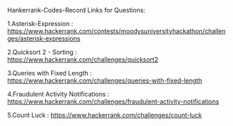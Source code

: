Hankerrank-Codes-Record
Links for Questions:

1.Asterisk-Expression : https://www.hackerrank.com/contests/moodysuniversityhackathon/challenges/asterisk-expressions

2.Quicksort 2 - Sorting : https://www.hackerrank.com/challenges/quicksort2

3.Queries with Fixed Length : https://www.hackerrank.com/challenges/queries-with-fixed-length

4.Fraudulent Activity Notifications : https://www.hackerrank.com/challenges/fraudulent-activity-notifications

5.Count Luck : https://www.hackerrank.com/challenges/count-luck

